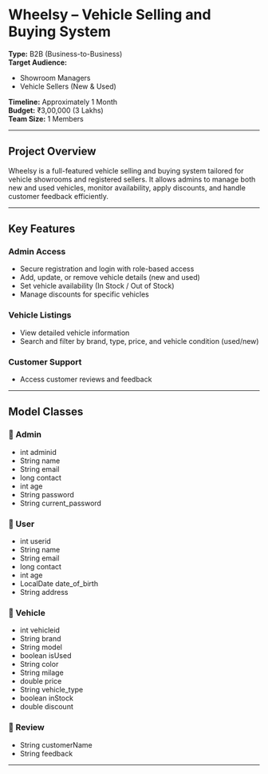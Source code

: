 # Wheelsy – Vehicle Selling and Buying System

**Type:** B2B (Business-to-Business)  
**Target Audience:**  
- Showroom Managers  
- Vehicle Sellers (New & Used)

**Timeline:** Approximately 1 Month  
**Budget:** ₹3,00,000 (3 Lakhs)  
**Team Size:** 1 Members  

---

## Project Overview

Wheelsy is a full-featured vehicle selling and buying system tailored for vehicle showrooms and registered sellers. It allows admins to manage both new and used vehicles, monitor availability, apply discounts, and handle customer feedback efficiently.

---

## Key Features

### Admin Access
- Secure registration and login with role-based access
- Add, update, or remove vehicle details (new and used)
- Set vehicle availability (In Stock / Out of Stock)
- Manage discounts for specific vehicles

### Vehicle Listings
- View detailed vehicle information
- Search and filter by brand, type, price, and vehicle condition (used/new)

### Customer Support
- Access customer reviews and feedback

---

## Model Classes

### 🔹 Admin
- int adminid  
- String name  
- String email  
- long contact  
- int age  
- String password  
- String current_password  

### 🔹 User
- int userid  
- String name  
- String email  
- long contact  
- int age  
- LocalDate date_of_birth  
- String address  

### 🔹 Vehicle
- int vehicleid  
- String brand  
- String model  
- boolean isUsed  
- String color  
- String milage  
- double price  
- String vehicle_type  
- boolean inStock  
- double discount  

### 🔹 Review
- String customerName  
- String feedback  

---
